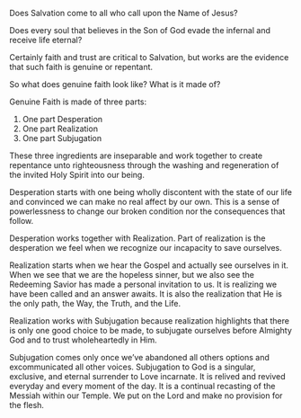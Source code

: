 Does Salvation come to all who call upon the Name of Jesus?

Does every soul that believes in the Son of God evade the infernal and receive life eternal?

Certainly faith and trust are critical to Salvation, but works are the evidence that such faith is genuine or repentant.

So what does genuine faith look like? What is it made of?

Genuine Faith is made of three parts:
1. One part Desperation
2. One part Realization
3. One part Subjugation

These three ingredients are inseparable and work together to create repentance unto righteousness through the washing and regeneration of the invited Holy Spirit into our being.

Desperation starts with one being wholly discontent with the state of our life and convinced we can make no real affect by our own. This is a sense of powerlessness to change our broken condition nor the consequences that follow.

Desperation works together with Realization. Part of realization is the desperation we feel when we recognize our incapacity to save ourselves.

Realization starts when we hear the Gospel and actually see ourselves in it. When we see that we are the hopeless sinner, but we also see the Redeeming Savior has made a personal invitation to us. It is realizing we have been called and an answer awaits. It is also the realization that He is the only path, the Way, the Truth, and the Life.

Realization works with Subjugation because realization highlights that there is only one good choice to be made, to subjugate ourselves before Almighty God and to trust wholeheartedly in Him.

Subjugation comes only once we’ve abandoned all others options and excommunicated all other voices. Subjugation to God is a singular, exclusive, and eternal surrender to Love incarnate. It is relived and revived everyday and every moment of the day. It is a continual recasting of the Messiah within our Temple. We put on the Lord and make no provision for the flesh.